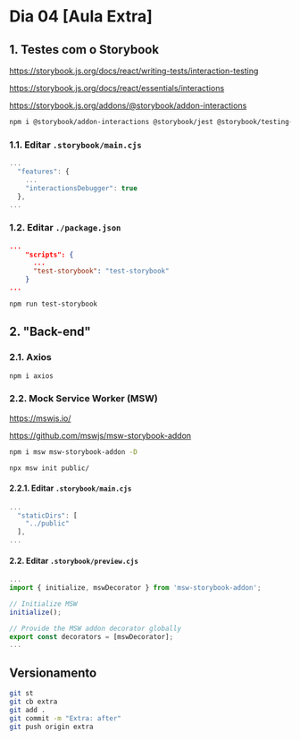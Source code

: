 # Dia 04 [Aula Extra]

## 1. Testes com o Storybook

https://storybook.js.org/docs/react/writing-tests/interaction-testing

https://storybook.js.org/docs/react/essentials/interactions

https://storybook.js.org/addons/@storybook/addon-interactions

```bash
npm i @storybook/addon-interactions @storybook/jest @storybook/testing-library @storybook/test-runner -D
```

### 1.1. Editar `.storybook/main.cjs`

```js
...
  "features": {
    ...
    "interactionsDebugger": true
  },
...
```

### 1.2. Editar `./package.json`

```json
...
    "scripts": {
      ...
      "test-storybook": "test-storybook"
    }
...
```

```bash
npm run test-storybook
```

## 2. "Back-end"

### 2.1. Axios

```bash
npm i axios
```

### 2.2. Mock Service Worker (MSW)

https://mswjs.io/

https://github.com/mswjs/msw-storybook-addon

```bash
npm i msw msw-storybook-addon -D

npx msw init public/
```

#### 2.2.1. Editar `.storybook/main.cjs`

```js
...
  "staticDirs": [
    "../public"
  ],
...
```

#### 2.2. Editar `.storybook/preview.cjs`

```js
...
import { initialize, mswDecorator } from 'msw-storybook-addon';

// Initialize MSW
initialize();

// Provide the MSW addon decorator globally
export const decorators = [mswDecorator];
...
```

## Versionamento

```bash
git st
git cb extra
git add .
git commit -m "Extra: after"
git push origin extra
```
